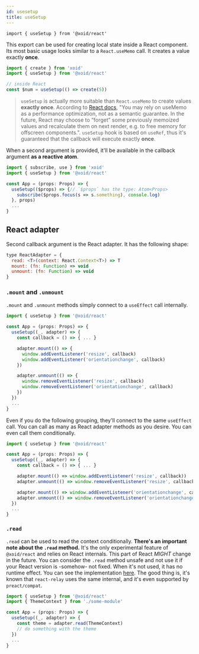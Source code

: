 ```yaml
---
id: usesetup
title: useSetup
---
```


`import { useSetup } from '@xoid/react'`

This export can be used for creating local state inside a React component. Its most basic usage looks similar to a `React.useMemo` call. It creates a value exactly **once**.

```js
import { create } from 'xoid'
import { useSetup } from '@xoid/react'

// inside React
const $num = useSetup(() => create(5))
```

> `useSetup` is actually more suitable than `React.useMemo` to create values **exactly once**. According to [React docs](https://reactjs.org/docs/hooks-faq.html#how-to-create-expensive-objects-lazily), "You may rely on useMemo as a performance optimization, not as a semantic guarantee. In the future, React may choose to “forget” some previously memoized values and recalculate them on next render, e.g. to free memory for offscreen components.". `useSetup` hook is based on `useRef`, thus it's guaranteed that the callback will execute exactly **once**.

When a second argument is provided, it'll be available in the callback argument **as a reactive atom**.

```js
import { subscribe, use } from 'xoid'
import { useSetup } from '@xoid/react'

const App = (props: Props) => {
  useSetup(($props) => {// `$props` has the type: Atom<Props>
    subscribe($props.focus(s => s.something), console.log)
  }, props)
  ...
}
```

## React adapter

Second callback argument is the React adapter. It has the following shape:
```js
type ReactAdapter = {
  read: <T>(context: React.Context<T>) => T
  mount: (fn: Function) => void
  unmount: (fn: Function) => void
}
```

### `.mount` and `.unmount`

`.mount` and `.unmount` methods simply connect to a `useEffect` call internally. 

```js
import { useSetup } from '@xoid/react'

const App = (props: Props) => {
  useSetup((_, adapter) => {
    const callback = () => { ... }

    adapter.mount(() => {
      window.addEventListener('resize', callback)
      window.addEventListener('orientationchange', callback)
    })

    adapter.unmount(() => {
      window.removeEventListener('resize', callback)
      window.removeEventListener('orientationchange', callback)
    })
  })
  ...
}
```

Even if you do the following grouping, they'll connect to the same `useEffect` call. You can call as many as React adapter methods as you desire. You can even call them conditionally.
```js
import { useSetup } from '@xoid/react'

const App = (props: Props) => {
  useSetup((_, adapter) => {
    const callback = () => { ... }

    adapter.mount(() => window.addEventListener('resize', callback))
    adapter.unmount(() => window.removeEventListener('resize', callback))

    adapter.mount(() => window.addEventListener('orientationchange', callback))
    adapter.unmount(() => window.removeEventListener('orientationchange', callback))
  })
  ...
}
```

### `.read`

`.read` can be used to read the context conditionally. **There's an important note about the `.read` method.** It's the only experimental feature of `@xoid/react` and relies on React internals. This part of React *MIGHT* change in the future. You can consider the `.read` method unsafe and not use it if your React version is -somehow- not fixed. When it's not used, it has no runtime effect. You can see the implementation [here](https://github.com/onurkerimov/xoid/tree/master/packages/react/src/index.tsx). The good thing is, it's known that `react-relay` uses the same internal, and it's even supported by `preact/compat`.

```js
import { useSetup } from '@xoid/react'
import { ThemeContext } from './some-module'

const App = (props: Props) => {
  useSetup((_, adapter) => {
    const theme = adapter.read(ThemeContext)
    // do something with the theme
  })
  ...
}
```